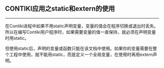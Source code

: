 ## CONTIKI应用之static和extern的使用


----------


在Contiki进程中如果不用static声明变量，变量的值会在程序切换或退出时丢失。所以在编写Contiki用户程序时，如果需要变量的值一直保持，就必须在声明变量时用static。

但使用static后，声明的变量或函数只能在该文档中使用。如果你的变量需要在整个工程中使用，就不能用static，而是定义一个全局变量，在使用时再用extern声明。